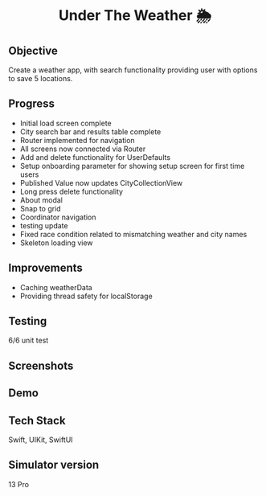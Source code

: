 <h1 align="center">

Under The Weather 🌦

</h1>

## Objective
Create a weather app, with search functionality providing user with options to save 5 locations.

## Progress
- Initial load screen complete
- City search bar and results table complete
- Router implemented for navigation
- All screens now connected via Router
- Add and delete functionality for UserDefaults
- Setup onboarding parameter for showing setup screen for first time users
- Published Value now updates CityCollectionView 
- Long press delete functionality
- About modal
- Snap to grid
- Coordinator navigation
- testing update
- Fixed race condition related to mismatching weather and city names
- Skeleton loading view

## Improvements
- Caching weatherData
- Providing thread safety for localStorage

## Testing
6/6 unit test

## Screenshots

## Demo

## Tech Stack
Swift, UIKit, SwiftUI

## Simulator version
13 Pro
